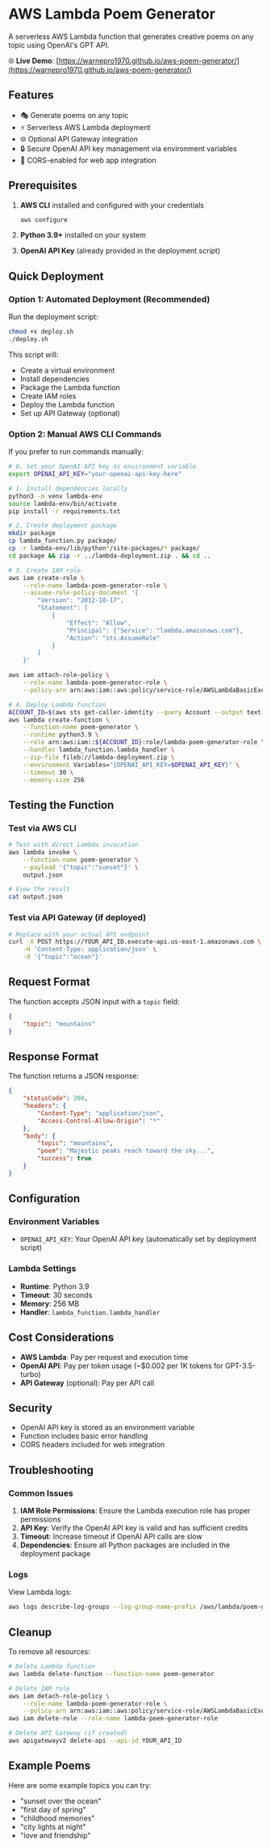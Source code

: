 # AWS Lambda Poem Generator

A serverless AWS Lambda function that generates creative poems on any topic using OpenAI's GPT API.

🌐 **Live Demo**: [https://warnepro1970.github.io/aws-poem-generator/](https://warnepro1970.github.io/aws-poem-generator/)

## Features

- 🎭 Generate poems on any topic
- ⚡ Serverless AWS Lambda deployment
- 🌐 Optional API Gateway integration
- 🔒 Secure OpenAI API key management via environment variables
- 📱 CORS-enabled for web app integration

## Prerequisites

1. **AWS CLI** installed and configured with your credentials
   ```bash
   aws configure
   ```

2. **Python 3.9+** installed on your system

3. **OpenAI API Key** (already provided in the deployment script)

## Quick Deployment

### Option 1: Automated Deployment (Recommended)

Run the deployment script:

```bash
chmod +x deploy.sh
./deploy.sh
```

This script will:
- Create a virtual environment
- Install dependencies
- Package the Lambda function
- Create IAM roles
- Deploy the Lambda function
- Set up API Gateway (optional)

### Option 2: Manual AWS CLI Commands

If you prefer to run commands manually:

```bash
# 0. Set your OpenAI API key as environment variable
export OPENAI_API_KEY="your-openai-api-key-here"

# 1. Install dependencies locally
python3 -m venv lambda-env
source lambda-env/bin/activate
pip install -r requirements.txt

# 2. Create deployment package
mkdir package
cp lambda_function.py package/
cp -r lambda-env/lib/python*/site-packages/* package/
cd package && zip -r ../lambda-deployment.zip . && cd ..

# 3. Create IAM role
aws iam create-role \
    --role-name lambda-poem-generator-role \
    --assume-role-policy-document '{
        "Version": "2012-10-17",
        "Statement": [
            {
                "Effect": "Allow",
                "Principal": {"Service": "lambda.amazonaws.com"},
                "Action": "sts:AssumeRole"
            }
        ]
    }'

aws iam attach-role-policy \
    --role-name lambda-poem-generator-role \
    --policy-arn arn:aws:iam::aws:policy/service-role/AWSLambdaBasicExecutionRole

# 4. Deploy Lambda function
ACCOUNT_ID=$(aws sts get-caller-identity --query Account --output text)
aws lambda create-function \
    --function-name poem-generator \
    --runtime python3.9 \
    --role arn:aws:iam::${ACCOUNT_ID}:role/lambda-poem-generator-role \
    --handler lambda_function.lambda_handler \
    --zip-file fileb://lambda-deployment.zip \
    --environment Variables="{OPENAI_API_KEY=$OPENAI_API_KEY}" \
    --timeout 30 \
    --memory-size 256
```

## Testing the Function

### Test via AWS CLI

```bash
# Test with direct Lambda invocation
aws lambda invoke \
    --function-name poem-generator \
    --payload '{"topic":"sunset"}' \
    output.json

# View the result
cat output.json
```

### Test via API Gateway (if deployed)

```bash
# Replace with your actual API endpoint
curl -X POST https://YOUR_API_ID.execute-api.us-east-1.amazonaws.com \
    -H 'Content-Type: application/json' \
    -d '{"topic":"ocean"}'
```

## Request Format

The function accepts JSON input with a `topic` field:

```json
{
    "topic": "mountains"
}
```

## Response Format

The function returns a JSON response:

```json
{
    "statusCode": 200,
    "headers": {
        "Content-Type": "application/json",
        "Access-Control-Allow-Origin": "*"
    },
    "body": {
        "topic": "mountains",
        "poem": "Majestic peaks reach toward the sky...",
        "success": true
    }
}
```

## Configuration

### Environment Variables

- `OPENAI_API_KEY`: Your OpenAI API key (automatically set by deployment script)

### Lambda Settings

- **Runtime**: Python 3.9
- **Timeout**: 30 seconds
- **Memory**: 256 MB
- **Handler**: `lambda_function.lambda_handler`

## Cost Considerations

- **AWS Lambda**: Pay per request and execution time
- **OpenAI API**: Pay per token usage (~$0.002 per 1K tokens for GPT-3.5-turbo)
- **API Gateway** (optional): Pay per API call

## Security

- OpenAI API key is stored as an environment variable
- Function includes basic error handling
- CORS headers included for web integration

## Troubleshooting

### Common Issues

1. **IAM Role Permissions**: Ensure the Lambda execution role has proper permissions
2. **API Key**: Verify the OpenAI API key is valid and has sufficient credits
3. **Timeout**: Increase timeout if OpenAI API calls are slow
4. **Dependencies**: Ensure all Python packages are included in the deployment package

### Logs

View Lambda logs:
```bash
aws logs describe-log-groups --log-group-name-prefix /aws/lambda/poem-generator
```

## Cleanup

To remove all resources:

```bash
# Delete Lambda function
aws lambda delete-function --function-name poem-generator

# Delete IAM role
aws iam detach-role-policy \
    --role-name lambda-poem-generator-role \
    --policy-arn arn:aws:iam::aws:policy/service-role/AWSLambdaBasicExecutionRole
aws iam delete-role --role-name lambda-poem-generator-role

# Delete API Gateway (if created)
aws apigatewayv2 delete-api --api-id YOUR_API_ID
```

## Example Poems

Here are some example topics you can try:
- "sunset over the ocean"
- "first day of spring"
- "childhood memories"
- "city lights at night"
- "love and friendship" 